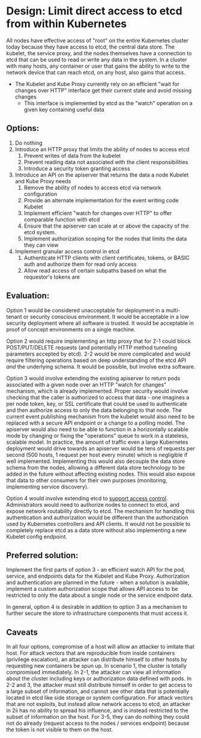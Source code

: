 # Design: Limit direct access to etcd from within Kubernetes

All nodes have effective access of "root" on the entire Kubernetes cluster today because they have access to etcd, the central data store.  The kubelet, the service proxy, and the nodes themselves have a connection to etcd that can be used to read or write any data in the system.  In a cluster with many hosts, any container or user that gains the ability to write to the network device that can reach etcd, on any host, also gains that access.

* The Kubelet and Kube Proxy currently rely on an efficient "wait for changes over HTTP" interface get their current state and avoid missing changes
  * This interface is implemented by etcd as the "watch" operation on a given key containing useful data


## Options:

1. Do nothing
2. Introduce an HTTP proxy that limits the ability of nodes to access etcd
    1. Prevent writes of data from the kubelet
    2. Prevent reading data not associated with the client responsibilities
    3. Introduce a security token granting access
3. Introduce an API on the apiserver that returns the data a node Kubelet and Kube Proxy needs
    1. Remove the ability of nodes to access etcd via network configuration
    2. Provide an alternate implementation for the event writing code Kubelet
    3. Implement efficient "watch for changes over HTTP" to offer comparable function with etcd
    4. Ensure that the apiserver can scale at or above the capacity of the etcd system.
    5. Implement authorization scoping for the nodes that limits the data they can view
4. Implement granular access control in etcd
    1. Authenticate HTTP clients with client certificates, tokens, or BASIC auth and authorize them for read only access
    2. Allow read access of certain subpaths based on what the requestor's tokens are


## Evaluation:

Option 1 would be considered unacceptable for deployment in a multi-tenant or security conscious environment.  It would be acceptable in a low security deployment where all software is trusted.  It would be acceptable in proof of concept environments on a single machine.

Option 2 would require implementing an http proxy that for 2-1 could block POST/PUT/DELETE requests (and potentially HTTP method tunneling parameters accepted by etcd).  2-2 would be more complicated and would require filtering operations based on deep understanding of the etcd API *and* the underlying schema.  It would be possible, but involve extra software.

Option 3 would involve extending the existing apiserver to return pods associated with a given node over an HTTP "watch for changes" mechanism, which is already implemented.  Proper security would involve checking that the caller is authorized to access that data - one imagines a per node token, key, or SSL certificate that could be used to authenticate and then authorize access to only the data belonging to that node.  The current event publishing mechanism from the kubelet would also need to be replaced with a secure API endpoint or a change to a polling model.  The apiserver would also need to be able to function in a horizontally scalable mode by changing or fixing the "operations" queue to work in a stateless, scalable model.  In practice, the amount of traffic even a large Kubernetes deployment would drive towards an apiserver would be tens of requests per second (500 hosts, 1 request per host every minute) which is negligible if well implemented.  Implementing this would also decouple the data store schema from the nodes, allowing a different data store technology to be added in the future without affecting existing nodes.  This would also expose that data to other consumers for their own purposes (monitoring, implementing service discovery).

Option 4 would involve extending etcd to [support access control](https://github.com/coreos/etcd/issues/91).  Administrators would need to authorize nodes to connect to etcd, and expose network routability directly to etcd.  The mechanism for handling this authentication and authorization would be different than the authorization used by Kubernetes controllers and API clients.  It would not be possible to completely replace etcd as a data store without also implementing a new Kubelet config endpoint.


## Preferred solution:

Implement the first parts of option 3 - an efficient watch API for the pod, service, and endpoints data for the Kubelet and Kube Proxy.  Authorization and authentication are planned in the future - when a solution is available, implement a custom authorization scope that allows API access to be restricted to only the data about a single node or the service endpoint data.

In general, option 4 is desirable in addition to option 3 as a mechanism to further secure the store to infrastructure components that must access it.


## Caveats

In all four options, compromise of a host will allow an attacker to imitate that host.  For attack vectors that are reproducible from inside containers (privilege escalation), an attacker can distribute himself to other hosts by requesting new containers be spun up.  In scenario 1, the cluster is totally compromised immediately.  In 2-1, the attacker can view all information about the cluster including keys or authorization data defined with pods.  In 2-2 and 3, the attacker must still distribute himself in order to get access to a large subset of information, and cannot see other data that is potentially located in etcd like side storage or system configuration.  For attack vectors that are not exploits, but instead allow network access to etcd, an attacker in 2ii has no ability to spread his influence, and is instead restricted to the subset of information on the host.  For 3-5, they can do nothing they could not do already (request access to the nodes / services endpoint) because the token is not visible to them on the host.

